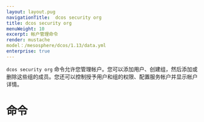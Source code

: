 ```yaml
---
layout: layout.pug
navigationTitle:  dcos security org
title: dcos security org
menuWeight: 10
excerpt: 帐户管理命令
render: mustache
model：/mesosphere/dcos/1.13/data.yml
enterprise: true
---
```

`dcos security org` 命令允许您管理帐户。您可以添加用户、创建组，然后添加或删除这些组的成员。您还可以控制授予用户和组的权限、配置服务帐户并显示帐户详情。


# 命令


